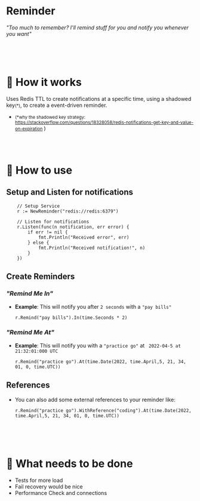 # Reminder
*"Too much to remember? I'll remind stuff for you and notify you whenever you want"*

<br>
<br>
<br>

# 🚀 How it works
Uses Redis TTL to create notifications at a specific time, using a shadowed key<small>(*)</small>, to create a event-driven reminder.
<br>
- <small>(*why the shadowed key strategy: https://stackoverflow.com/questions/18328058/redis-notifications-get-key-and-value-on-expiration
</small>)


<br>
<br>

# 🔧 How to use
## Setup and Listen for notifications
```
	// Setup Service
	r := NewReminder("redis://redis:6379")

	// Listen for notifications
	r.Listen(func(n notification, err error) {
		if err != nil {
			fmt.Println("Received error", err)
		} else {
			fmt.Println("Received notification!", n)
		}
	})
```


## Create Reminders
### *"Remind Me In"*
- **Example**: This will notify you after `2 seconds` with a `"pay bills"`
    ```
    r.Remind("pay bills").In(time.Seconds * 2)
    ```

### *"Remind Me At"*
- **Example**: This will notify you with a `"practice go"` at ` 2022-04-5 at 21:32:01:000 UTC`
    ```
    r.Remind("practice go").At(time.Date(2022, time.April,5, 21, 34, 01, 0, time.UTC))
    ```

## References
- You can also add some external references to your reminder like:
    ```
    r.Remind("practice go").WithReference("coding").At(time.Date(2022, time.April,5, 21, 34, 01, 0, time.UTC))
    ```

<br>
<br>
<br>


# 🚧 What needs to be done
- Tests for more load
- Fail recovery would be nice
- Performance Check and connections
